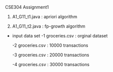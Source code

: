 CSE304 Assignment1

1. A1_G11_t1.java : apriori algorithm


2. A1_G11_t2.java : fp-growth algorithm


+ input data set
  -1 groceries.csv : orginal dataset


  -2 groceries.csv : 10000 transactions


  -3 groceries.csv : 20000 transactions


  -4 groceries.csv : 30000 transactions
